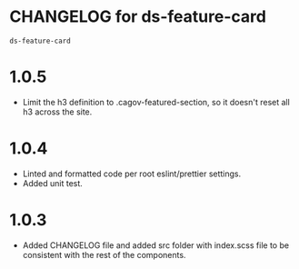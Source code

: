 # CHANGELOG for ds-feature-card
`ds-feature-card`

# 1.0.5
* Limit the h3 definition to .cagov-featured-section, so it doesn't reset all h3 across the site.

# 1.0.4
* Linted and formatted code per root eslint/prettier settings.
* Added unit test.

# 1.0.3
* Added CHANGELOG file and added src folder with index.scss file to be consistent with the rest of the components.
